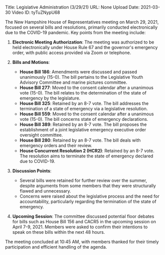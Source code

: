 Title: Legislative Administration (3/29/21)
URL: None
Upload Date: 2021-03-30
Video ID: tyTuZNypU68

The New Hampshire House of Representatives meeting on March 29, 2021, focused on several bills and resolutions, primarily conducted electronically due to the COVID-19 pandemic. Key points from the meeting include:

1. **Electronic Meeting Authorization**: The meeting was authorized to be held electronically under House Rule 67 and the governor's emergency order, with public access provided via Zoom or telephone.

2. **Bills and Motions**:
   - **House Bill 186**: Amendments were discussed and passed unanimously (15-0). The bill pertains to the Legislative Youth Advisory Committee and marine pictures committee.
   - **House Bill 277**: Moved to the consent calendar after a unanimous vote (15-0). The bill relates to the determination of the state of emergency by the legislature.
   - **House Bill 325**: Retained by an 8-7 vote. The bill addresses the termination of a state of emergency via a legislative resolution.
   - **House Bill 559**: Moved to the consent calendar after a unanimous vote (15-0). The bill concerns state of emergency declarations.
   - **House Bill 389**: Retained by an 8-7 vote. The bill proposes the establishment of a joint legislative emergency executive order oversight committee.
   - **House Bill 280**: Retained by an 8-7 vote. The bill deals with emergency orders and their review.
   - **House Concurrent Resolution 2 (HCR2)**: Retained by an 8-7 vote. The resolution aims to terminate the state of emergency declared due to COVID-19.

3. **Discussion Points**:
   - Several bills were retained for further review over the summer, despite arguments from some members that they were structurally flawed and unnecessary.
   - Concerns were raised about the legislative process and the need for accountability, particularly regarding the termination of the state of emergency.

4. **Upcoming Session**: The committee discussed potential floor debates for bills such as House Bill 156 and CACR5 in the upcoming session on April 7-9, 2021. Members were asked to confirm their intentions to speak on these bills within the next 48 hours.

The meeting concluded at 10:45 AM, with members thanked for their timely participation and efficient handling of the agenda.